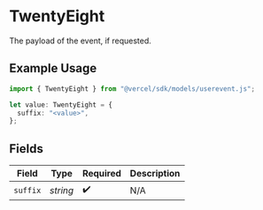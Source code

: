 # TwentyEight

The payload of the event, if requested.

## Example Usage

```typescript
import { TwentyEight } from "@vercel/sdk/models/userevent.js";

let value: TwentyEight = {
  suffix: "<value>",
};
```

## Fields

| Field              | Type               | Required           | Description        |
| ------------------ | ------------------ | ------------------ | ------------------ |
| `suffix`           | *string*           | :heavy_check_mark: | N/A                |